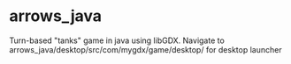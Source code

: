 # arrows_java
Turn-based "tanks" game in java using libGDX.
Navigate to arrows_java/desktop/src/com/mygdx/game/desktop/
for desktop launcher
